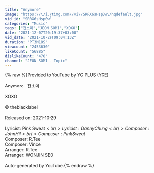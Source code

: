 ```yaml
---
title: "Anymore"
image: "https:\/\/i.ytimg.com\/vi\/SRRX6sHsp0w\/hqdefault.jpg"
vid_id: "SRRX6sHsp0w"
categories: "Music"
tags: ["전소미","JEON SOMI","XOXO"]
date: "2021-12-07T20:19:37+03:00"
vid_date: "2021-10-29T09:04:13Z"
duration: "PT3M18S"
viewcount: "2453630"
likeCount: "56885"
dislikeCount: "476"
channel: "JEON SOMI - Topic"
---
```

{% raw %}Provided to YouTube by YG PLUS (YGE)<br /><br />Anymore · 전소미<br /><br />XOXO<br /><br />℗ theblacklabel<br /><br />Released on: 2021-10-29<br /><br />Lyricist: Pink Sweat$<br />Lyricist: Danny Chung<br />Composer: John Hil<br />Composer: Pink Sweat$<br />Composer: R.Tee<br />Composer: Vince<br />Arranger: R.Tee<br />Arranger: WONJIN SEO<br /><br />Auto-generated by YouTube.{% endraw %}
